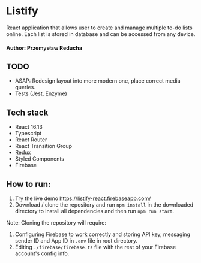 # Listify

React application that allows user to create and manage multiple to-do lists online. Each list is stored in database and can be accessed from any device.

#### Author: Przemysław Reducha

## TODO
- ASAP: Redesign layout into more modern one, place correct media queries.
-   Tests (Jest, Enzyme)


## Tech stack

-   React 16.13
-   Typescript
-   React Router
-   React Transition Group
-   Redux
-   Styled Components
-   Firebase

## How to run:

1. Try the live demo https://listify-react.firebaseapp.com/
2. Download / clone the repository and run `npm install` in the downloaded directory to install all dependencies and then run `npm run start`.

Note: Cloning the repository will require:

1.  Configuring Firebase to work correctly and storing API key, messaging sender ID and App ID in `.env` file in root directory.
2.  Editing `./firebase/firebase.ts` file with the rest of your Firebase account's config info.
